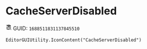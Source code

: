# CacheServerDisabled
![](/img/CacheServerDisabled.png)
GUID: `1688511831137845510`
```
EditorGUIUtility.IconContent("CacheServerDisabled")
```
